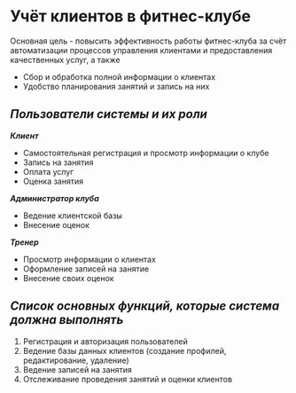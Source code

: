 # Учёт клиентов в фитнес-клубе
Основная цель - повысить эффективность работы фитнес-клуба за счёт автоматизации процессов управления клиентами и предоставления качественных услуг, а также  
- Сбор и обработка полной информации о клиентах  
- Удобство планирования занятий и запись на них
## *Пользователи системы и их роли*

***Клиент***
- Самостоятельная регистрация и просмотр информации о клубе
- Запись на занятия
- Оплата услуг
- Оценка занятия

***Администратор клуба***
- Ведение клиентской базы
- Внесение оценок  

***Тренер***
- Просмотр информации о клиентах
- Оформление записей на занятие
- Внесение своих оценок

## *Список основных функций, которые система должна выполнять*
1. Регистрация и авторизация пользователей
2. Ведение базы данных клиентов (создание профилей, редактирование, удаление)
3. Ведение записей на занятия
4. Отслеживание проведения занятий и оценки клиентов